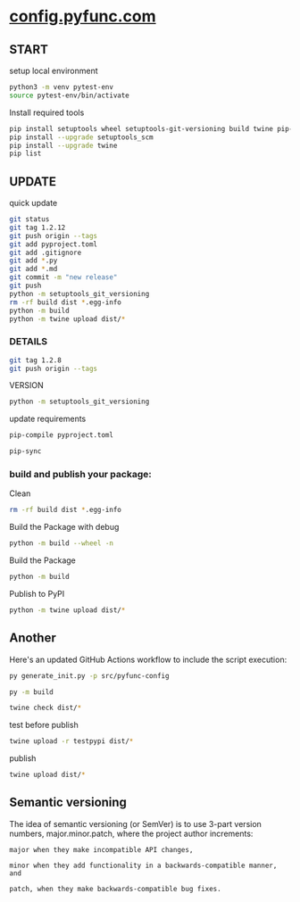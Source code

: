 # [config.pyfunc.com](http://config.pyfunc.com)

## START

setup local environment
```bash
python3 -m venv pytest-env
source pytest-env/bin/activate
```


Install required tools
```bash
pip install setuptools wheel setuptools-git-versioning build twine pip-tools toml path
pip install --upgrade setuptools_scm
pip install --upgrade twine 
pip list
```

## UPDATE

quick update
```bash
git status
git tag 1.2.12
git push origin --tags
git add pyproject.toml
git add .gitignore
git add *.py
git add *.md
git commit -m "new release"
git push
python -m setuptools_git_versioning
rm -rf build dist *.egg-info
python -m build
python -m twine upload dist/*
```

### DETAILS

```bash
git tag 1.2.8
git push origin --tags
```

VERSION
```bash
python -m setuptools_git_versioning
```

update requirements
```bash
pip-compile pyproject.toml
```
```bash
pip-sync
```
### build and publish your package:

Clean
```bash
rm -rf build dist *.egg-info
```


Build the Package with debug
```bash
python -m build --wheel -n
```


Build the Package
```bash
python -m build
```




Publish to PyPI
```bash
python -m twine upload dist/*
```





## Another


Here's an updated GitHub Actions workflow to include the script execution:

```bash
py generate_init.py -p src/pyfunc-config
````

```bash
py -m build
```

```bash
twine check dist/*
```

test before publish
```bash
twine upload -r testpypi dist/*
```

publish
```bash
twine upload dist/* 
```        


## Semantic versioning

The idea of semantic versioning (or SemVer) is to use 3-part version numbers, major.minor.patch, where the project author increments:

    major when they make incompatible API changes,

    minor when they add functionality in a backwards-compatible manner, and

    patch, when they make backwards-compatible bug fixes.


